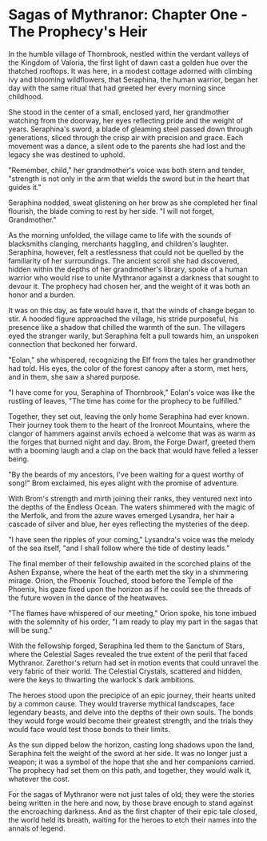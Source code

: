 # Sagas of Mythranor: Chapter One - The Prophecy's Heir

In the humble village of Thornbrook, nestled within the verdant valleys of the Kingdom of Valoria, the first light of dawn cast a golden hue over the thatched rooftops. It was here, in a modest cottage adorned with climbing ivy and blooming wildflowers, that Seraphina, the human warrior, began her day with the same ritual that had greeted her every morning since childhood.

She stood in the center of a small, enclosed yard, her grandmother watching from the doorway, her eyes reflecting pride and the weight of years. Seraphina's sword, a blade of gleaming steel passed down through generations, sliced through the crisp air with precision and grace. Each movement was a dance, a silent ode to the parents she had lost and the legacy she was destined to uphold.

"Remember, child," her grandmother's voice was both stern and tender, "strength is not only in the arm that wields the sword but in the heart that guides it."

Seraphina nodded, sweat glistening on her brow as she completed her final flourish, the blade coming to rest by her side. "I will not forget, Grandmother."

As the morning unfolded, the village came to life with the sounds of blacksmiths clanging, merchants haggling, and children's laughter. Seraphina, however, felt a restlessness that could not be quelled by the familiarity of her surroundings. The ancient scroll she had discovered, hidden within the depths of her grandmother's library, spoke of a human warrior who would rise to unite Mythranor against a darkness that sought to devour it. The prophecy had chosen her, and the weight of it was both an honor and a burden.

It was on this day, as fate would have it, that the winds of change began to stir. A hooded figure approached the village, his stride purposeful, his presence like a shadow that chilled the warmth of the sun. The villagers eyed the stranger warily, but Seraphina felt a pull towards him, an unspoken connection that beckoned her forward.

"Eolan," she whispered, recognizing the Elf from the tales her grandmother had told. His eyes, the color of the forest canopy after a storm, met hers, and in them, she saw a shared purpose.

"I have come for you, Seraphina of Thornbrook," Eolan's voice was like the rustling of leaves, "The time has come for the prophecy to be fulfilled."

Together, they set out, leaving the only home Seraphina had ever known. Their journey took them to the heart of the Ironroot Mountains, where the clangor of hammers against anvils echoed a welcome that was as warm as the forges that burned night and day. Brom, the Forge Dwarf, greeted them with a booming laugh and a clap on the back that would have felled a lesser being.

"By the beards of my ancestors, I've been waiting for a quest worthy of song!" Brom exclaimed, his eyes alight with the promise of adventure.

With Brom's strength and mirth joining their ranks, they ventured next into the depths of the Endless Ocean. The waters shimmered with the magic of the Merfolk, and from the azure waves emerged Lysandra, her hair a cascade of silver and blue, her eyes reflecting the mysteries of the deep.

"I have seen the ripples of your coming," Lysandra's voice was the melody of the sea itself, "and I shall follow where the tide of destiny leads."

The final member of their fellowship awaited in the scorched plains of the Ashen Expanse, where the heat of the earth met the sky in a shimmering mirage. Orion, the Phoenix Touched, stood before the Temple of the Phoenix, his gaze fixed upon the horizon as if he could see the threads of the future woven in the dance of the heatwaves.

"The flames have whispered of our meeting," Orion spoke, his tone imbued with the solemnity of his order, "I am ready to play my part in the sagas that will be sung."

With the fellowship forged, Seraphina led them to the Sanctum of Stars, where the Celestial Sages revealed the true extent of the peril that faced Mythranor. Zarethor's return had set in motion events that could unravel the very fabric of their world. The Celestial Crystals, scattered and hidden, were the keys to thwarting the warlock's dark ambitions.

The heroes stood upon the precipice of an epic journey, their hearts united by a common cause. They would traverse mythical landscapes, face legendary beasts, and delve into the depths of their own souls. The bonds they would forge would become their greatest strength, and the trials they would face would test those bonds to their limits.

As the sun dipped below the horizon, casting long shadows upon the land, Seraphina felt the weight of the sword at her side. It was no longer just a weapon; it was a symbol of the hope that she and her companions carried. The prophecy had set them on this path, and together, they would walk it, whatever the cost.

For the sagas of Mythranor were not just tales of old; they were the stories being written in the here and now, by those brave enough to stand against the encroaching darkness. And as the first chapter of their epic tale closed, the world held its breath, waiting for the heroes to etch their names into the annals of legend.